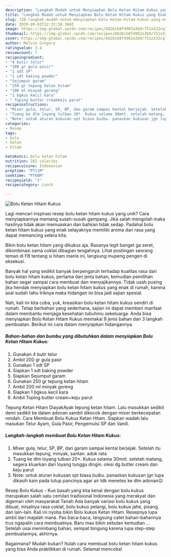 ```yaml
---
description: "Langkah Mudah untuk Menyiapkan Bolu Ketan Hitam Kukus yang Enak"
title: "Langkah Mudah untuk Menyiapkan Bolu Ketan Hitam Kukus yang Enak"
slug: 720-langkah-mudah-untuk-menyiapkan-bolu-ketan-hitam-kukus-yang-enak
date: 2020-09-03T12:33:50.360Z
image: https://img-global.cpcdn.com/recipes/b826cb8f4982a3b9/751x532cq70/bolu-ketan-hitam-kukus-foto-resep-utama.jpg
thumbnail: https://img-global.cpcdn.com/recipes/b826cb8f4982a3b9/751x532cq70/bolu-ketan-hitam-kukus-foto-resep-utama.jpg
cover: https://img-global.cpcdn.com/recipes/b826cb8f4982a3b9/751x532cq70/bolu-ketan-hitam-kukus-foto-resep-utama.jpg
author: Melvin Gregory
ratingvalue: 3.4
reviewcount: 7
recipeingredient:
- "4 butir telur"
- "200 gr gula pasir"
- "1 sdt SP"
- "1 sdt baking powder"
- "Sejumput garam"
- "250 gr tepung ketan hitam"
- "200 ml minyak goreng"
- "1 bgkus kecil kara"
- " Toping butter creamkeju parut"
recipeinstructions:
- "Mixer gula, telur, SP, BP, dan garam sampai kental berjejak. Setelah itu masukkan tepung, minyak, santan. aduk rata"
- "Tuang ke dlm loyang tulban 20*. Kukus selama 30mnt. setelah matang, segera kluarkan dari loyang tunggu dingin. olesi dg butter cream dan keju parut"
- "Note: untuk aturan kukusan spt biasa buibu. panaskan kukusan jgn lupa dikasih kain pada tutup pancinya agar air tdk menetes ke dlm adonan😉"
categories:
- Resep
tags:
- bolu
- ketan
- hitam

katakunci: bolu ketan hitam 
nutrition: 282 calories
recipecuisine: Indonesian
preptime: "PT11M"
cooktime: "PT60M"
recipeyield: "2"
recipecategory: Lunch

---
```



![Bolu Ketan Hitam Kukus](https://img-global.cpcdn.com/recipes/b826cb8f4982a3b9/751x532cq70/bolu-ketan-hitam-kukus-foto-resep-utama.jpg)

Lagi mencari inspirasi resep bolu ketan hitam kukus yang unik? Cara menyiapkannya memang susah-susah gampang. Jika salah mengolah maka hasilnya tidak akan memuaskan dan bahkan tidak sedap. Padahal bolu ketan hitam kukus yang enak selayaknya memiliki aroma dan rasa yang dapat memancing selera kita.

Bikin bolu ketan hitam yang dikukus aja. Rasanya legit banget ga seret, dikombinasi sama coklat dibagian tengahnya. Lihat postingan seorang teman di FB tentang si hitam manis ini, langsung mupeng pengen di eksekusi.

Banyak hal yang sedikit banyak berpengaruh terhadap kualitas rasa dari bolu ketan hitam kukus, pertama dari jenis bahan, kemudian pemilihan bahan segar sampai cara membuat dan menyajikannya. Tidak usah pusing jika hendak menyiapkan bolu ketan hitam kukus yang enak di rumah, karena asal sudah tahu triknya maka hidangan ini bisa jadi sajian spesial.


Nah, kali ini kita coba, yuk, kreasikan bolu ketan hitam kukus sendiri di rumah. Tetap berbahan yang sederhana, sajian ini dapat memberi manfaat dalam membantu menjaga kesehatan tubuhmu sekeluarga. Anda bisa menyiapkan Bolu Ketan Hitam Kukus memakai 9 jenis bahan dan 3 langkah pembuatan. Berikut ini cara dalam menyiapkan hidangannya.

<!--inarticleads1-->

##### Bahan-bahan dan bumbu yang dibutuhkan dalam menyiapkan Bolu Ketan Hitam Kukus:

1. Gunakan 4 butir telur
1. Ambil 200 gr gula pasir
1. Gunakan 1 sdt SP
1. Siapkan 1 sdt baking powder
1. Siapkan Sejumput garam
1. Gunakan 250 gr tepung ketan hitam
1. Ambil 200 ml minyak goreng
1. Siapkan 1 bgkus kecil kara
1. Ambil  Toping butter cream+keju parut


Tepung Ketan Hitam DiayakAyak tepung ketan hitam. Lalu masukkan sedikit demi sedikit ke dalam adonan sambil dikocok dengan mixer berkecepatan rendah. Cara Membuat Bolu Kukus Ketan Hitam. Siapkan wadah lalu masukan Telur Ayam, Gula Pasir, Pengemulsi SP dan Vanili. 

<!--inarticleads2-->

##### Langkah-langkah membuat Bolu Ketan Hitam Kukus:

1. Mixer gula, telur, SP, BP, dan garam sampai kental berjejak. Setelah itu masukkan tepung, minyak, santan. aduk rata
1. Tuang ke dlm loyang tulban 20*. Kukus selama 30mnt. setelah matang, segera kluarkan dari loyang tunggu dingin. olesi dg butter cream dan keju parut
1. Note: untuk aturan kukusan spt biasa buibu. panaskan kukusan jgn lupa dikasih kain pada tutup pancinya agar air tdk menetes ke dlm adonan😉


Resep Bolu Kukus - Kue basah yang kita kenal dengan bolu kukus merupakan salah satu cemilan tradisional Indonesia yang merakyat dan digemari oleh masyarakat Tanah Ada banyak variasi bolu kukus yang dibuat, misalnya rasa coklat, bolu kukus pelangi, bolu kukus jahe, pisang, dan lain-lain. Kali ini nyoba bikin Bolu kukus Ketan Hitam. Resepnya lupa ambil dari majalah mana. Pas baca-baca, langsung catet bahan-bahannya trus ngapalin cara membuatnya. Baru mau bikin sebulan kemudian … Setelah usai menimbang bahan, sempat bingung karena lupa step-step pembuatannya, akhirnya. 

Bagaimana? Mudah bukan? Itulah cara membuat bolu ketan hitam kukus yang bisa Anda praktikkan di rumah. Selamat mencoba!
